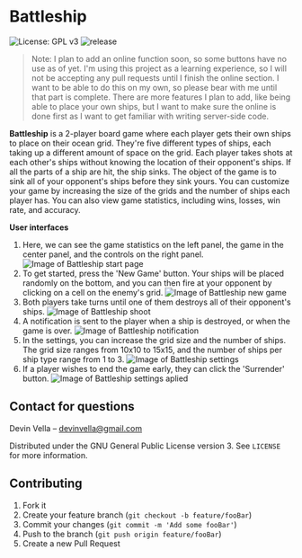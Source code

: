 # Battleship
![License: GPL v3](https://img.shields.io/badge/License-GPLv3-blue.svg)
![release](https://img.shields.io/badge/release-1.0.0-orange)

> Note:
I plan to add an online function soon, so some buttons have no use as of yet. I'm using this project as a learning experience, so I will not be accepting any pull requests until I finish the online section. I want to be able to do this on my own, so please bear with me until that part is complete. There are more features I plan to add, like being able to place your own ships, but I want to make sure the online is done first as I want to get familiar with writing server-side code.

**Battleship** is a 2-player board game where each player gets their own ships to place on their ocean grid. They're five different types of ships, each taking up a different amount of space on the grid. Each player takes shots at each other's ships without knowing the location of their opponent's ships. If all the parts of a ship are hit, the ship sinks. The object of the game is to sink all of your opponent's ships before they sink yours. You can customize your game by increasing the size of the grids and the number of ships each player has. You can also view game statistics, including wins, losses, win rate, and accuracy.

**User interfaces**
1. Here, we can see the game statistics on the left panel, the game in the center panel, and the controls on the right panel.
![Image of Battleship start page](https://i.imgur.com/bbkCotq.png)
2. To get started, press the 'New Game' button. Your ships will be placed randomly on the bottom, and you can then fire at your opponent by clicking on a cell on the enemy's grid.
![Image of Battleship new game](https://i.imgur.com/iQjHOCz.png)
3. Both players take turns until one of them destroys all of their opponent's ships.
![Image of Battleship shoot](https://i.imgur.com/uFeTxlB.png)
4. A notification is sent to the player when a ship is destroyed, or when the game is over.
![Image of Battleship notification](https://i.imgur.com/Xk7vlGl.png)
5. In the settings, you can increase the grid size and the number of ships. The grid size ranges from 10x10 to 15x15, and the number of ships per ship type range from 1 to 3.
![Image of Battleship settings](https://i.imgur.com/BuPMTX1.png)
6. If a player wishes to end the game early, they can click the 'Surrender' button.
![Image of Battleship settings aplied](https://i.imgur.com/UoFOoD2.png)

## Contact for questions

Devin Vella – devinvella@gmail.com

Distributed under the GNU General Public License version 3. See ``LICENSE`` for more information.

## Contributing

1. Fork it
2. Create your feature branch (`git checkout -b feature/fooBar`)
3. Commit your changes (`git commit -m 'Add some fooBar'`)
4. Push to the branch (`git push origin feature/fooBar`)
5. Create a new Pull Request
